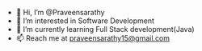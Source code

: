 - 👋 Hi, I’m @Praveensarathy
- 👀 I’m interested in Software Development
- 🌱 I’m currently learning Full Stack development(Java)
- 📫 Reach me at praveensarathy15@gmail.com

<!---
Praveensarathy/Praveensarathy is a ✨ special ✨ repository because its `README.md` (this file) appears on your GitHub profile.
You can click the Preview link to take a look at your changes.
--->
